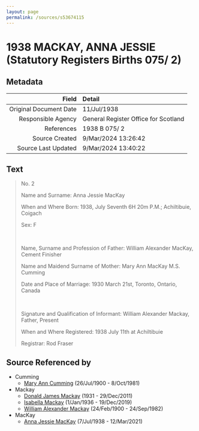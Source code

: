 ```yaml
---
layout: page
permalink: /sources/s53674115
---
```


# 1938 MACKAY, ANNA JESSIE (Statutory Registers Births 075/ 2)

## Metadata

Field | Detail
---:|:---
Original Document Date | 11/Jul/1938
Responsible Agency | General Register Office for Scotland
References | 1938 B 075/ 2
Source Created | 9/Mar/2024 13:26:42
Source Last Updated | 9/Mar/2024 13:40:22

## Text

> No. 2
>
> Name and Surname: Anna Jessie MacKay
>
> When and Where Born: 1938, July Seventh 6H 20m P.M.; Achiltibuie, Coigach
>
> Sex: F
>
> <br/>
>
> Name, Surname and Profession of Father: William Alexander MacKay, Cement Finisher
>
> Name and Maidend Surname of Mother: Mary Ann MacKay M.S. Cumming
>
> Date and Place of Marriage: 1930 March 21st, Toronto, Ontario, Canada
>
> <br/>
>
> Signature and Qualification of Informant: William Alexander Mackay, Father, Present
>
> When and Where Registered: 1938 July 11th at Achiltibuie
>
> Registrar: Rod Fraser
>

## Source Referenced by

* Cumming
  * [Mary Ann Cumming](../people/@48241984@-mary-ann-cumming-b1900-7-26-d1981-10-8.md) (26/Jul/1900 - 8/Oct/1981)
* Mackay
  * [Donald James Mackay](../people/@43065376@-donald-james-mackay-b1931-d2011-12-29.md) (1931 - 29/Dec/2011)
  * [Isabella Mackay](../people/@25303611@-isabella-mackay-b1936-1-1-d2019-12-19.md) (1/Jan/1936 - 19/Dec/2019)
  * [William Alexander Mackay](../people/@9383584@-william-alexander-mackay-b1900-2-24-d1982-9-24.md) (24/Feb/1900 - 24/Sep/1982)
* MacKay
  * [Anna Jessie MacKay](../people/@41265374@-anna-jessie-mackay-b1938-7-7-d2021-3-12.md) (7/Jul/1938 - 12/Mar/2021)
